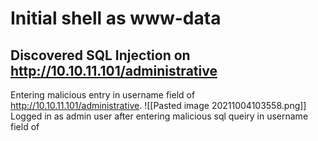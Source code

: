 # Initial shell as www-data
## Discovered SQL Injection on http://10.10.11.101/administrative
Entering malicious entry in username field of http://10.10.11.101/administrative.
![[Pasted image 20211004103558.png]]
Logged in as admin user after entering malicious sql queiry in username field of 
